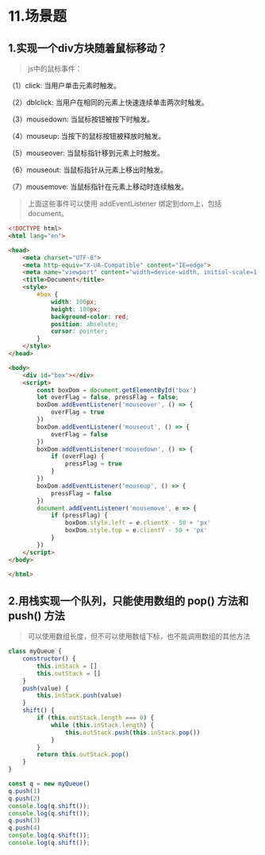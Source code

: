 # 11.场景题

## 1.实现一个div方块随着鼠标移动？

>js中的鼠标事件：

（1）click: 当用户单击元素时触发。

（2）dblclick: 当用户在相同的元素上快速连续单击两次时触发。

（3）mousedown: 当鼠标按钮被按下时触发。

（4）mouseup: 当按下的鼠标按钮被释放时触发。

（5）mouseover: 当鼠标指针移到元素上时触发。

（6）mouseout: 当鼠标指针从元素上移出时触发。

（7）mousemove: 当鼠标指针在元素上移动时连续触发。

>上面这些事件可以使用 addEventListener 绑定到dom上，包括document。

```html
<!DOCTYPE html>
<html lang="en">

<head>
    <meta charset="UTF-8">
    <meta http-equiv="X-UA-Compatible" content="IE=edge">
    <meta name="viewport" content="width=device-width, initial-scale=1.0">
    <title>Document</title>
    <style>
        #box {
            width: 100px;
            height: 100px;
            background-color: red;
            position: absolute;
            cursor: pointer;
        }
    </style>
</head>

<body>
    <div id="box"></div>
    <script>
        const boxDom = document.getElementById('box')
        let overFlag = false, pressFlag = false;
        boxDom.addEventListener('mouseover', () => {
            overFlag = true
        })
        boxDom.addEventListener('mouseout', () => {
            overFlag = false
        })
        boxDom.addEventListener('mousedown', () => {
            if (overFlag) {
                pressFlag = true
            }
        })
        boxDom.addEventListener('mouseup', () => {
            pressFlag = false
        })
        document.addEventListener('mousemove', e => {
            if (pressFlag) {
                boxDom.style.left = e.clientX - 50 + 'px'
                boxDom.style.top = e.clientY - 50 + 'px'
            }
        })
    </script>
</body>

</html>
```

## 2.用栈实现一个队列，只能使用数组的 pop() 方法和 push() 方法

>可以使用数组长度，但不可以使用数组下标，也不能调用数组的其他方法

```js
class myQueue {
    constructor() {
        this.inStack = []
        this.outStack = []
    }
    push(value) {
        this.inStack.push(value)
    }
    shift() {
        if (this.outStack.length === 0) {
            while (this.inStack.length) {
                this.outStack.push(this.inStack.pop())
            }
        }
        return this.outStack.pop()
    }
}

const q = new myQueue()
q.push(1)
q.push(2)
console.log(q.shift());
console.log(q.shift());
q.push(3)
q.push(4)
console.log(q.shift());
console.log(q.shift());
```
